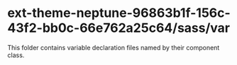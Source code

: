 # ext-theme-neptune-96863b1f-156c-43f2-bb0c-66e762a25c64/sass/var

This folder contains variable declaration files named by their component class.
